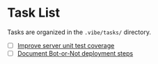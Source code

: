 # Task List

Tasks are organized in the `.vibe/tasks/` directory.

- [ ] [Improve server unit test coverage](tasks/improve-server-test-coverage/task-improve-server-test-coverage.md)
- [ ] [Document Bot-or-Not deployment steps](tasks/document-bot-or-not-deployment/task-document-bot-or-not-deployment.md)
